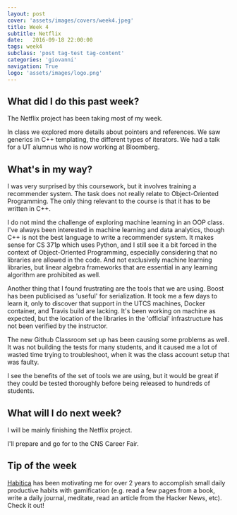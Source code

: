 ```yaml
---
layout: post
cover: 'assets/images/covers/week4.jpeg'
title: Week 4
subtitle: Netflix
date:   2016-09-18 22:00:00
tags: week4
subclass: 'post tag-test tag-content'
categories: 'giovanni'
navigation: True
logo: 'assets/images/logo.png'
---
```


## What did I do this past week?
The Netflix project has been taking most of my week.

In class we explored more details about pointers and references. We saw generics in C++ templating, the different types of iterators. We had a talk for a UT alumnus who is now working at Bloomberg.


## What's in my way?
I was very surprised by this coursework, but it involves training a recommender system. The task does not really relate to Object-Oriented Programming. The only thing relevant to the course is that it has to be written in C++.

I do not mind the challenge of exploring machine learning in an OOP class. I've always been interested in machine learning and data analytics, though C++ is not the best language to write a recommender system. It makes sense for CS 371p which uses Python, and I still see it a bit forced in the context of Object-Oriented Programming, especially considering that no libraries are allowed in the code. And not exclusively machine learning libraries, but linear algebra frameworks that are essential in any learning algorithm are prohibited as well.

Another thing that I found frustrating are the tools that we are using. Boost has been publicised as 'useful' for serialization. It took me a few days to learn it, only to discover that support in the UTCS machines, Docker container, and Travis build are lacking. It's been working on machine as expected, but the location of the libraries in the 'official' infrastructure has not been verified by the instructor.

The new Github Classroom set up has been causing some problems as well. It was not building the tests for many students, and it caused me a lot of wasted time trying to troubleshoot, when it was the class account setup that was faulty.

I see the benefits of the set of tools we are using, but it would be great if they could be tested thoroughly before being released to hundreds of students.

## What will I do next week?
I will be mainly finishing the Netflix project.

I'll prepare and go for to the CNS Career Fair.

## Tip of the week
[Habitica](http://habitica.com) has been motivating me for over 2 years to accomplish small daily productive habits with gamification (e.g. read a few pages from a book, write a daily journal, meditate, read an article from the Hacker News, etc). Check it out!